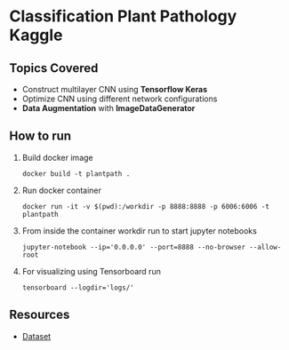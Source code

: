 # Classification Plant Pathology Kaggle

## Topics Covered
- Construct multilayer CNN using **Tensorflow Keras**
- Optimize CNN using different network configurations
- **Data Augmentation** with **ImageDataGenerator**
  
## How to run
1. Build docker image
   
   `docker build -t plantpath .`
2.  Run docker container

    `docker run -it -v $(pwd):/workdir -p 8888:8888 -p 6006:6006 -t plantpath`
3.  From inside the container workdir run to start jupyter notebooks

    `jupyter-notebook --ip='0.0.0.0' --port=8888 --no-browser --allow-root`
4. For visualizing using Tensorboard run

    `tensorboard --logdir='logs/'`

## Resources
- [Dataset](https://www.kaggle.com/c/18648/download-all)
